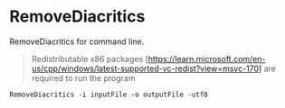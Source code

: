 # RemoveDiacritics
RemoveDiacritics for command line.

> Redistributable x86 packages [https://learn.microsoft.com/en-us/cpp/windows/latest-supported-vc-redist?view=msvc-170] are required to run the program

`RemoveDiacritics -i inputFile -o outputFile -utf8`
